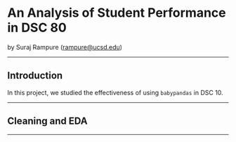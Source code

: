 # An Analysis of Student Performance in DSC 80

by Suraj Rampure (rampure@ucsd.edu)

---

## Introduction

In this project, we studied the effectiveness of using `babypandas` in DSC 10.

---

## Cleaning and EDA

<something goes here>

---
